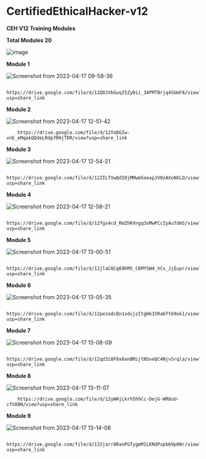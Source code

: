 # CertifiedEthicalHacker-v12

<b>CEH V12 Training Modules</b>

<h><b>Total Modules 20</h3></b>


![image](https://user-images.githubusercontent.com/120317751/232377677-5a3cd1dc-9c48-4e37-9354-34f2c8a182fc.png)

<B>Module 1</b>


![Screenshot from 2023-04-17 09-58-36](https://user-images.githubusercontent.com/120317751/232378365-28abb4dc-b49c-4042-a1c4-c4c6b83d4a81.png)

         https://drive.google.com/file/d/12QOJVbGuqI5ZyDii_3APMTBrjq4SUmFA/view?usp=share_link
         
<b>Module 2</b>


![Screenshot from 2023-04-17 12-51-42](https://user-images.githubusercontent.com/120317751/232413423-10922b7c-38cf-43ff-af79-8f4b7090bdac.png)

        https://drive.google.com/file/d/12YoDGIw-vnE_eMqakQQdeLRdp7RHjTDR/view?usp=share_link
        
<B>Module 3</b>


![Screenshot from 2023-04-17 12-54-21](https://user-images.githubusercontent.com/120317751/232414192-004fc202-9135-4ffb-9ffc-f18f6daf4a51.png)

        https://drive.google.com/file/d/12ZILTVwQdI8jMMwm5oeapJV0zAXoNXLO/view?usp=share_link
        
<B>Module 4</b>

![Screenshot from 2023-04-17 12-58-21](https://user-images.githubusercontent.com/120317751/232414945-44a68ce6-7784-4bac-9ac0-c04ba85f3b04.png)

        https://drive.google.com/file/d/12fgs4cd_RmZhKVngq3vMwPCcZyAuTdmS/view?usp=share_link
        
<B>Module 5</b>

![Screenshot from 2023-04-17 13-00-51](https://user-images.githubusercontent.com/120317751/232415729-c0ac8aeb-b344-4e9f-8778-0c81102ce013.png)

        https://drive.google.com/file/d/12jlaCQCq69hM5_C6MY5W4_VCx_JjEupr/view?usp=share_link
        
<B>Module 6</b>

![Screenshot from 2023-04-17 13-05-35](https://user-images.githubusercontent.com/120317751/232416643-ad9f1751-a81b-43c3-b011-ca1ef21cad17.png)

        https://drive.google.com/file/d/12pezodcQn1xdvjzItgHk1VRa6ftb9ok1/view?usp=share_link
        
<b>Module 7</b>

![Screenshot from 2023-04-17 13-08-09](https://user-images.githubusercontent.com/120317751/232417271-68b5d506-e043-47c0-b544-9649bf883f55.png)

        https://drive.google.com/file/d/12qd3i0F8x6anBMijtNSveQC4NjvSrqla/view?usp=share_link
        
<b>Module 8</b>

![Screenshot from 2023-04-17 13-11-07](https://user-images.githubusercontent.com/120317751/232417933-9dd04c32-6272-4294-9d77-4a0085e7dd6d.png)

        https://drive.google.com/file/d/12yWHjLkrh5hhCc-DejG-WR8uU-cfV88N/view?usp=share_link
        

<b>Module 9</b>

![Screenshot from 2023-04-17 13-14-08](https://user-images.githubusercontent.com/120317751/232418630-896cc62b-724e-4aa7-b89e-ad18fcea845e.png)

        https://drive.google.com/file/d/132jarr8RanPGTygmMILKNdPxpb69p0Wr/view?usp=share_link


